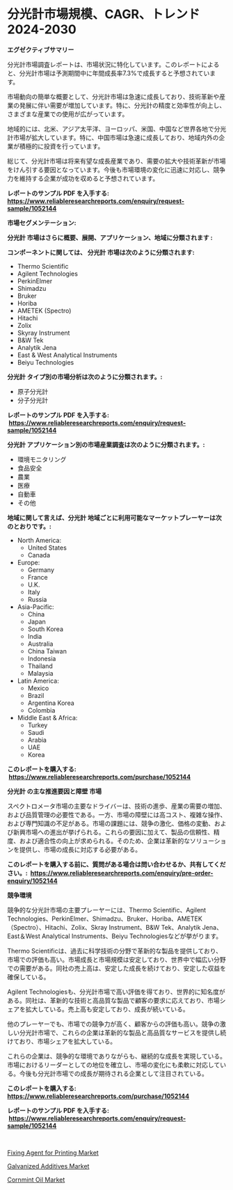 <p><h1>分光計市場規模、CAGR、トレンド2024-2030</h1></p><p><strong>エグゼクティブサマリー</strong></p>
<p><p>分光計市場調査レポートは、市場状況に特化しています。このレポートによると、分光計市場は予測期間中に年間成長率7.3%で成長すると予想されています。</p><p>市場動向の簡単な概要として、分光計市場は急速に成長しており、技術革新や産業の発展に伴い需要が増加しています。特に、分光計の精度と効率性が向上し、さまざまな産業での使用が広がっています。</p><p>地域的には、北米、アジア太平洋、ヨーロッパ、米国、中国など世界各地で分光計市場が拡大しています。特に、中国市場は急速に成長しており、地域内外の企業が積極的に投資を行っています。</p><p>総じて、分光計市場は将来有望な成長産業であり、需要の拡大や技術革新が市場をけん引する要因となっています。今後も市場環境の変化に迅速に対応し、競争力を維持する企業が成功を収めると予想されています。</p></p>
<p><strong>レポートのサンプル PDF を入手する: <a href="https://www.reliableresearchreports.com/enquiry/request-sample/1052144">https://www.reliableresearchreports.com/enquiry/request-sample/1052144</a></strong></p>
<p><strong>市場セグメンテーション:</strong></p>
<p><strong> 分光計 市場はさらに概要、展開、アプリケーション、地域に分類されます :</strong></p>
<p><strong>コンポーネントに関しては、 分光計 市場は次のように分類されます: &nbsp;</strong></p>
<p><ul><li>Thermo Scientific</li><li>Agilent Technologies</li><li>PerkinElmer</li><li>Shimadzu</li><li>Bruker</li><li>Horiba</li><li>AMETEK (Spectro)</li><li>Hitachi</li><li>Zolix</li><li>Skyray Instrument</li><li>B&W Tek</li><li>Analytik Jena</li><li>East & West Analytical Instruments</li><li>Beiyu Technologies</li></ul></p>
<p><strong> 分光計 タイプ別の市場分析は次のように分類されます。:</strong></p>
<p><ul><li>原子分光計</li><li>分子分光計</li></ul></p>
<p><strong>レポートのサンプル PDF を入手する: &nbsp;<a href="https://www.reliableresearchreports.com/enquiry/request-sample/1052144">https://www.reliableresearchreports.com/enquiry/request-sample/1052144</a></strong></p>
<p><strong> 分光計 アプリケーション別の市場産業調査は次のように分類されます。:</strong></p>
<p><ul><li>環境モニタリング</li><li>食品安全</li><li>農業</li><li>医療</li><li>自動車</li><li>その他</li></ul></p>
<p><strong>地域に関して言えば、分光計 地域ごとに利用可能なマーケットプレーヤーは次のとおりです。:</strong></p>
<p><ul>
    <li>
        North America:
        <ul>
            <li>United States</li>
            <li>Canada</li>
        </ul>
    </li>
    <li>
        Europe:
        <ul>
            <li>Germany</li>
            <li>France</li>
            <li>U.K.</li>
            <li>Italy</li>
            <li>Russia</li>
        </ul>
    </li>
    <li>
        Asia-Pacific:
        <ul>
            <li>China</li>
            <li>Japan</li>
            <li>South Korea</li>
            <li>India</li>
            <li>Australia</li>
            <li>China Taiwan</li>
            <li>Indonesia</li>
            <li>Thailand</li>
            <li>Malaysia</li>
        </ul>
    </li>
    <li>
        Latin America:
        <ul>
            <li>Mexico</li>
            <li>Brazil</li>
            <li>Argentina Korea</li>
            <li>Colombia</li>
        </ul>
    </li>
    <li>
        Middle East & Africa:
        <ul>
            <li>Turkey</li>
            <li>Saudi</li>
            <li>Arabia</li>
            <li>UAE</li>
            <li>Korea</li>
        </ul>
    </li>
    </ul></p>
<p><strong>このレポートを購入する: &nbsp;<a href="https://www.reliableresearchreports.com/purchase/1052144">https://www.reliableresearchreports.com/purchase/1052144</a></strong></p>
<p><strong>分光計 の主な推進要因と障壁 市場</strong></p>
<p><p>スペクトロメータ市場の主要なドライバーは、技術の進歩、産業の需要の増加、および品質管理の必要性である。一方、市場の障壁には高コスト、複雑な操作、および専門知識の不足がある。市場の課題には、競争の激化、価格の変動、および新興市場への進出が挙げられる。これらの要因に加えて、製品の信頼性、精度、および適合性の向上が求められる。そのため、企業は革新的なソリューションを提供し、市場の成長に対応する必要がある。</p></p>
<p><strong>このレポートを購入する前に、質問がある場合は問い合わせるか、共有してください。:&nbsp; <a href="https://www.reliableresearchreports.com/enquiry/pre-order-enquiry/1052144">https://www.reliableresearchreports.com/enquiry/pre-order-enquiry/1052144</a></strong></p>
<p><strong>競争環境</strong></p>
<p><p>競争的な分光計市場の主要プレーヤーには、Thermo Scientific、Agilent Technologies、PerkinElmer、Shimadzu、Bruker、Horiba、AMETEK（Spectro）、Hitachi、Zolix、Skray Instrument、B&W Tek、Analytik Jena、East＆West Analytical Instruments、Beiyu Technologiesなどが挙がります。</p><p>Thermo Scientificは、過去に科学技術の分野で革新的な製品を提供しており、市場での評価も高い。市場成長と市場規模は安定しており、世界中で幅広い分野での需要がある。同社の売上高は、安定した成長を続けており、安定した収益を確保している。</p><p>Agilent Technologiesも、分光計市場で高い評価を得ており、世界的に知名度がある。同社は、革新的な技術と高品質な製品で顧客の要求に応えており、市場シェアを拡大している。売上高も安定しており、成長が続いている。</p><p>他のプレーヤーでも、市場での競争力が高く、顧客からの評価も高い。競争の激しい分光計市場で、これらの企業は革新的な製品と高品質なサービスを提供し続けており、市場シェアを拡大している。</p><p>これらの企業は、競争的な環境でありながらも、継続的な成長を実現している。市場におけるリーダーとしての地位を確立し、市場の変化にも柔軟に対応している。今後も分光計市場での成長が期待される企業として注目されている。</p></p>
<p><strong>このレポートを購入する: &nbsp; <a href="https://www.reliableresearchreports.com/purchase/1052144">https://www.reliableresearchreports.com/purchase/1052144</a></strong></p>
<p><strong>レポートのサンプル PDF を入手する: &nbsp;<a href="https://www.reliableresearchreports.com/enquiry/request-sample/1052144">https://www.reliableresearchreports.com/enquiry/request-sample/1052144</a></strong><strong></strong></p>
<p>&nbsp;</p>
<p><p><a href="https://view.publitas.com/reportprime-1/fixing-agent-for-printing-market-research-report-provides-critical-insights-that-can-help-shape-business-development-and-investment-strategies/">Fixing Agent for Printing Market</a></p><p><a href="https://view.publitas.com/reportprime-1/galvanized-additives-market-size-evaluating-its-market-trends-growth-and-projections-2023-2030/">Galvanized Additives Market</a></p><p><a href="https://github.com/Sarissaschmalingtr6fz2739/Market-Research-Report-List-1/blob/main/cornmint-oil-market.md">Cornmint Oil Market</a></p></p>